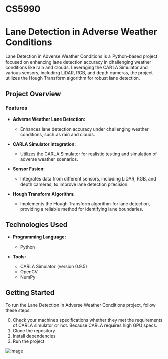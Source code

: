 # CS5990

# Lane Detection in Adverse Weather Conditions

Lane Detection in Adverse Weather Conditions is a Python-based project focused on enhancing lane detection accuracy in challenging weather conditions like rain and clouds. Leveraging the CARLA Simulator and various sensors, including LiDAR, RGB, and depth cameras, the project utilizes the Hough Transform algorithm for robust lane detection.

## Project Overview

### Features

- **Adverse Weather Lane Detection:**
  - Enhances lane detection accuracy under challenging weather conditions, such as rain and clouds.

- **CARLA Simulator Integration:**
  - Utilizes the CARLA Simulator for realistic testing and simulation of adverse weather scenarios.

- **Sensor Fusion:**
  - Integrates data from different sensors, including LiDAR, RGB, and depth cameras, to improve lane detection precision.

- **Hough Transform Algorithm:**
  - Implements the Hough Transform algorithm for lane detection, providing a reliable method for identifying lane boundaries.

## Technologies Used

- **Programming Language:**
  - Python

- **Tools:**
  - CARLA Simulator (version 0.9.5)
  - OpenCV
  - NumPy

## Getting Started

To run the Lane Detection in Adverse Weather Conditions project, follow these steps:

0. Check your machines specifications whether they met the requirements of CARLA simulator or not. Because CARLA requires high GPU specs.
1. Clone the repository
2. Install dependencies 
3. Run the project

![image](https://github.com/ShivamPatel-India/CS5990/assets/70719016/ccf79dda-1abf-4264-b37f-69e22ce800a4)
